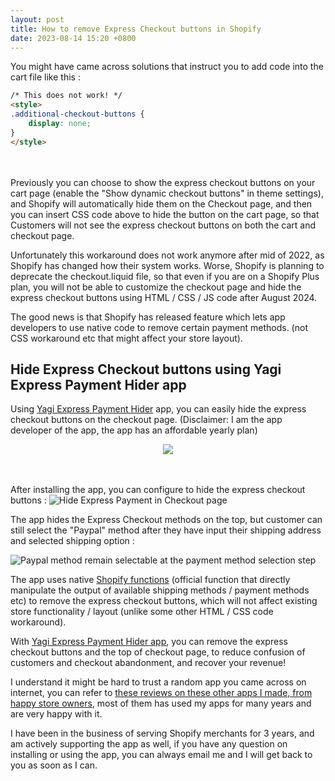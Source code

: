 ```yaml
---
layout: post
title: How to remove Express Checkout buttons in Shopify
date: 2023-08-14 15:20 +0800
---
```


You might have came across solutions that instruct you to add code into the cart file like this :

```html
/* This does not work! */
<style>
.additional-checkout-buttons { 
	display: none;
}
</style>
```
<br><Br>
Previously you can choose to show the express checkout buttons on your cart page (enable the "Show dynamic checkout buttons" in theme settings), and Shopify will automatically hide them on the Checkout page, and then you can insert CSS code above to hide the button on the cart page, so that Customers will not see the express checkout buttons on both the cart and checkout page.

Unfortunately this workaround does not work anymore after mid of 2022, as Shopify has changed how their system works. Worse, Shopify is planning to deprecate the checkout.liquid file, so that even if you are on a Shopify Plus plan, you will not be able to customize the checkout page and hide the express checkout buttons using HTML / CSS / JS code after August 2024.


The good news is that Shopify has released feature which lets app developers to use native code to remove certain payment methods. (not CSS workaround etc that might affect your store layout).


## Hide Express Checkout buttons using Yagi Express Payment Hider app

Using [Yagi Express Payment Hider](https://apps.shopify.com/yagi-express-payment-hider) app, you can easily hide the express checkout buttons on the checkout page. (Disclaimer: I am the app developer of the app, the app has an affordable yearly plan)


<div style="width: 100%; text-align: center;">
  <a href="https://apps.shopify.com/yagi-express-payment-hider" target="_blank"><img src="https://img.yagisoftware.com/Shopify-App-Store-Badge-Final-Black.png" style="max-width: 250px; border-radius: 0; box-shadow: none; border-width: 0;"></a>
</div>

<br><br>
After installing the app, you can configure to hide the express checkout buttons :
![Hide Express Payment in Checkout page](https://img.yagisoftware.com/20-hide-paypal-express/hide_express.gif)


The app hides the Express Checkout methods on the top, but customer can still select the "Paypal" method after they have input their shipping address and selected shipping option : 


![Paypal method remain selectable at the payment method selection step](https://img.yagisoftware.com/20-hide-paypal-express/1select_paypal.png)


The app uses native [Shopify functions](https://www.shopify.com/enterprise/shopify-functions) (official function that directly manipulate the output of available shipping methods / payment methods etc) to remove the express checkout buttons, which will not affect existing store functionality / layout (unlike some other HTML / CSS code workaround).

With [Yagi Express Payment Hider app](https://apps.shopify.com/yagi-express-payment-hider), you can remove the express checkout buttons and the top of checkout page, to reduce confusion of customers and checkout abandonment, and recover your revenue!

I understand it might be hard to trust a random app you came across on internet, you can refer to [these reviews on these other apps I made, from happy store owners](https://apps.shopify.com/partners/yagi-software), most of them has used my apps for many years and are very happy with it.

I have been in the business of serving Shopify merchants for 3 years, and am actively supporting the app as well, if you have any question on installing or using the app, you can always email me and I will get back to you as soon as I can.



